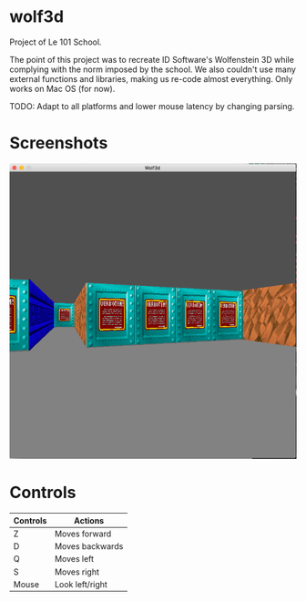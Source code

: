 # wolf3d

Project of Le 101 School.

The point of this project was to recreate ID Software's Wolfenstein 3D while complying with the norm imposed by the school. We also couldn't use many external functions and libraries, making us re-code almost everything.
Only works on Mac OS (for now).

TODO: Adapt to all platforms and lower mouse latency by changing parsing.


# Screenshots

![alt text](screenshots/ingame.png "In-game screenshot")

# Controls

| Controls | Actions |
| --- | --- |
| Z | Moves forward |
| D | Moves backwards |
| Q | Moves left |
| S | Moves right |
| Mouse | Look left/right |
